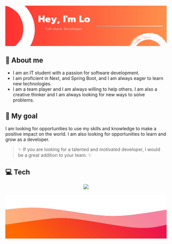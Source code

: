 ![header](./img/banner.png)

## 🚀 About me

- I am an IT student with a passion for software development. 
- I am proficient in Next, and Spring Boot, and I am always eager to learn new technologies. 
- I am a team player and I am always willing to help others. I am also a creative thinker and I am always looking for new ways to solve problems.

## 💫 My goal

 I am looking for opportunities to use my skills and knowledge to make a positive impact on the world. I am also looking for opportunities to learn and grow as a developer.

> ✨ If you are looking for a talented and motivated developer, I would be a great addition to your team. ✨


## 💻 Tech

<p align="center">
  <a href="https://skillicons.dev">
    <img src="https://skillicons.dev/icons?i=postgres,spring,react,nextjs,aws" />
  </a>
</p>

![image](./img/wave.svg)
